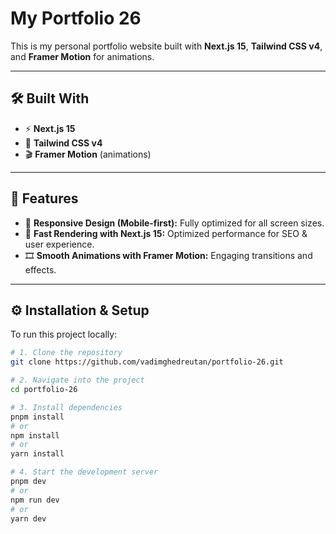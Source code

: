 # My Portfolio 26

This is my personal portfolio website built with **Next.js 15**, **Tailwind CSS v4**, and **Framer Motion** for animations.

---

## 🛠 Built With

-   ⚡ **Next.js 15**
-   🎨 **Tailwind CSS v4**
-   🎬 **Framer Motion** (animations)

---

## 🚀 Features

-   📱 **Responsive Design (Mobile-first):** Fully optimized for all screen sizes.
-   🚀 **Fast Rendering with Next.js 15:** Optimized performance for SEO & user experience.
-   🎞 **Smooth Animations with Framer Motion:** Engaging transitions and effects.

---

## ⚙️ Installation & Setup

To run this project locally:

```bash
# 1. Clone the repository
git clone https://github.com/vadimghedreutan/portfolio-26.git

# 2. Navigate into the project
cd portfolio-26

# 3. Install dependencies
pnpm install
# or
npm install
# or
yarn install

# 4. Start the development server
pnpm dev
# or
npm run dev
# or
yarn dev
```
